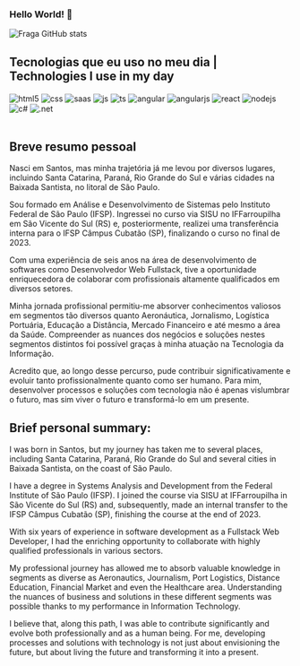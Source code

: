### Hello World! 👋


![Fraga GitHub stats](https://github-readme-stats.vercel.app/api?username=viniciuslnunes&show_icons=true&theme=dracula&count_private=true)

## Tecnologias que eu uso no meu dia | Technologies I use in my day

<div style="display: inline_block">
  <img align="center" alt="html5" src="https://img.shields.io/badge/HTML5-E34F26?style=for-the-badge&logo=html5&logoColor=white" />
  <img align="center" alt="css" src="https://img.shields.io/badge/CSS3-1572B6?style=for-the-badge&logo=css3&logoColor=white" />
  <img align="center" alt="saas" src="https://img.shields.io/badge/Sass-CC6699?style=for-the-badge&logo=sass&logoColor=white" />
  <img align="center" alt="js" src="https://img.shields.io/badge/JavaScript-F7DF1E?style=for-the-badge&logo=javascript&logoColor=black" />
  <img align="center" alt="ts" src="https://img.shields.io/badge/TypeScript-007ACC?style=for-the-badge&logo=typescript&logoColor=white" />
  <img align="center" alt="angular" src="https://img.shields.io/badge/Angular-DD0031?style=for-the-badge&logo=angular&logoColor=white" />
  <img align="center" alt="angularjs" src="https://img.shields.io/badge/AngularJS-E23237?style=for-the-badge&logo=angularjs&logoColor=white" />
  <img align="center" alt="react" src="https://img.shields.io/badge/React-20232A?style=for-the-badge&logo=react&logoColor=61DAFB" />
  <img align="center" alt="nodejs" src="https://img.shields.io/badge/Node.js-43853D?style=for-the-badge&logo=node.js&logoColor=white" />
  <img align="center" alt="c#" src="https://img.shields.io/badge/C%23-239120?style=for-the-badge&logo=c-sharp&logoColor=white" />
  <img align="center" alt=".net" src="https://img.shields.io/badge/.NET-5C2D91?style=for-the-badge&logo=.net&logoColor=white" />
</div><br/>

## Breve resumo pessoal

Nasci em Santos, mas minha trajetória já me levou por diversos lugares, incluindo Santa Catarina, Paraná, Rio Grande do Sul e várias cidades na Baixada Santista, no litoral de São Paulo.

Sou formado em Análise e Desenvolvimento de Sistemas pelo Instituto Federal de São Paulo (IFSP). Ingressei no curso via SISU no IFFarroupilha em São Vicente do Sul (RS) e, posteriormente, realizei uma transferência interna para o IFSP Câmpus Cubatão (SP), finalizando o curso no final de 2023.

Com uma experiência de seis anos na área de desenvolvimento de softwares como Desenvolvedor Web Fullstack, tive a oportunidade enriquecedora de colaborar com profissionais altamente qualificados em diversos setores.

Minha jornada profissional permitiu-me absorver conhecimentos valiosos em segmentos tão diversos quanto Aeronáutica, Jornalismo, Logística Portuária, Educação a Distância, Mercado Financeiro e até mesmo a área da Saúde. Compreender as nuances dos negócios e soluções nestes segmentos distintos foi possível graças à minha atuação na Tecnologia da Informação.

Acredito que, ao longo desse percurso, pude contribuir significativamente e evoluir tanto profissionalmente quanto como ser humano. Para mim, desenvolver processos e soluções com tecnologia não é apenas vislumbrar o futuro, mas sim viver o futuro e transformá-lo em um presente.




## Brief personal summary: 

I was born in Santos, but my journey has taken me to several places, including Santa Catarina, Paraná, Rio Grande do Sul and several cities in Baixada Santista, on the coast of São Paulo.

I have a degree in Systems Analysis and Development from the Federal Institute of São Paulo (IFSP). I joined the course via SISU at IFFarroupilha in São Vicente do Sul (RS) and, subsequently, made an internal transfer to the IFSP Câmpus Cubatão (SP), finishing the course at the end of 2023.

With six years of experience in software development as a Fullstack Web Developer, I had the enriching opportunity to collaborate with highly qualified professionals in various sectors.

My professional journey has allowed me to absorb valuable knowledge in segments as diverse as Aeronautics, Journalism, Port Logistics, Distance Education, Financial Market and even the Healthcare area. Understanding the nuances of business and solutions in these different segments was possible thanks to my performance in Information Technology.

I believe that, along this path, I was able to contribute significantly and evolve both professionally and as a human being. For me, developing processes and solutions with technology is not just about envisioning the future, but about living the future and transforming it into a present.
